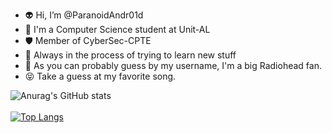 - 👽 Hi, I’m @ParanoidAndr01d
- 👩 I'm a Computer Science student at Unit-AL
- 🛡️  Member of CyberSec-CPTE
- 🧠 Always in the process of trying to learn new stuff
- 🤖 As you can probably guess by my username, I'm a big Radiohead fan.
- 😝 Take a guess at my favorite song.

<!---
ParanoidAndr01d/ParanoidAndr01d is a ✨ special ✨ repository because its `README.md` (this file) appears on your GitHub profile.
You can click the Preview link to take a look at your changes.
--->

![Anurag's GitHub stats](https://github-readme-stats.vercel.app/api?username=ParanoidAndr01d&show_icons=true&theme=dracula&count_private=true)<br/>
<br/>
[![Top Langs](https://github-readme-stats.vercel.app/api/top-langs/?username=ParanoidAndr01d&theme=dracula&count_private=true)](https://github.com/anuraghazra/github-readme-stats)
